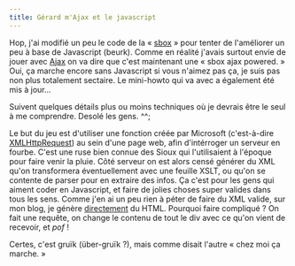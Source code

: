 ```yaml
---
title: Gérard m'Ajax et le javascript
---
```


Hop, j'ai modifié un peu le code de la « [sbox](http://cyprio.net/404.html) »
pour tenter de l'améliorer un peu à base de Javascript (beurk). Comme en
réalité j'avais surtout envie de jouer avec
[Ajax](http://fr.wikipedia.org/wiki/AJAX) on va dire que c'est maintenant une «
sbox ajax powered. » Oui, ça marche encore sans Javascript si vous n'aimez pas
ça, je suis pas non plus totalement sectaire. Le mini-howto qui va avec a
également été mis à jour...

Suivent quelques détails plus ou moins techniques où je devrais être le seul à
me comprendre. Desolé les gens. ^^;

Le but du jeu est d'utiliser une fonction créée par Microsoft (c'est-à-dire
[XMLHttpRequest](http://fr.wikipedia.org/wiki/XMLHttpRequest)) au sein d'une
page web, afin d'intérroger un serveur en fourbe. C'est une ruse bien connue
des Sioux qui l'utilisaient à l'époque pour faire venir la pluie. Côté serveur
on est alors censé générer du XML qu'on transformera éventuellement avec une
feuille XSLT, ou qu'on se contente de parser pour en extraire des infos. Ça
c'est pour les gens qui aiment coder en Javascript, et faire de jolies choses
super valides dans tous les sens. Comme j'en ai un peu rien à péter de faire du
XML valide, sur mon blog, je génère [directement](http://cyprio.net/404.html)
du HTML. Pourquoi faire compliqué ? On fait une requête, on change le contenu
de tout le div avec ce qu'on vient de recevoir, et *pof* !

Certes, c'est gruïk (über-gruïk ?), mais comme disait l'autre « chez moi ça
marche. »

